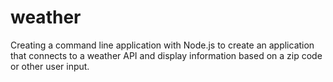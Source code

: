 # weather
Creating a command line application with Node.js to create an application that connects to a weather API and display information based on a zip code or other user input.
